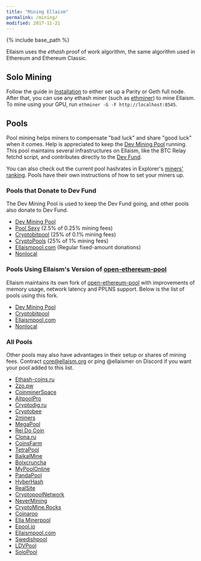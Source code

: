 ```yaml
---
title: "Mining Ellaism"
permalink: /mining/
modified: 2017-11-21
---
```


{% include base_path %}

Ellaism uses the *ethash* proof of work algorithm, the same algorithm used in
Ethereum and Ethereum Classic.

## Solo Mining

Follow the guide in [Installation](/install/) to either set up a Parity or Geth
full node. After that, you can use any ethash miner (such as
[ethminer](https://github.com/ethereum-mining/ethminer)) to mine Ellaism. To
mine using your GPU, run `ethminer -G -F http://localhost:8545`.

## Pools

Pool mining helps miners to compensate "bad luck" and share "good luck" when it comes. Help is appreciated to keep the [Dev Mining Pool](https://pool.ellaism.org) running. This pool maintains several infrastructures on Ellaism, like the BTC Relay fetchd script, and contributes directly to the [Dev Fund](https://ellaism.org/donations/).

You can also check out the current pool hashrates in Explorer's [miners' ranking](https://explorer.ellaism.org/miners). Pools have their own instructions of how to set your miners up.

### Pools that Donate to Dev Fund

The Dev Mining Pool is used to keep the Dev Fund going, and other pools also
donate to Dev Fund.

* [Dev Mining Pool](https://pool.ellaism.org)
* [Pool Sexy](http://ella.pool.sexy) (2.5% of 0.25% mining fees)
* [Cryptobitpool](http://ella.cryptobitpool.eu) (25% of 0.1% mining fees)
* [CryptoPools](http://ella.cryptopools.info) (25% of 1% mining fees)
* [Ellaismpool.com](http://ellaismpool.com) (Regular fixed-amount donations)
* [Nonlocal](https://pool.nonlocal.ca)

### Pools Using Ellaism's Version of [open-ethereum-pool](https://github.com/ellaism/open-ethereum-pool)

Ellaism maintains its own fork of [open-ethereum-pool](https://github.com/ellaism/open-ethereum-pool) with improvements of memory usage, network latency and PPLNS support. Below is the list of pools using this fork.

* [Dev Mining Pool](https://pool.ellaism.org/)
* [Cryptobitpool](http://ella.cryptobitpool.eu/)
* [Ellaismpool.com](http://ellaismpool.com)
* [Nonlocal](https://pool.nonlocal.ca)

### All Pools

Other pools may also have advantages in their setup or shares of mining fees. Contract [core@ellaism.org](mailto:core@ellaism.org) or ping @ellaismer on Discord if you want your pool added to this list.

* [Ethash-coins.ru](http://ella.ethash-coins.ru)
* [2zo.pw](http://ellaism.2zo.pw)
* [CoinminerSpace](http://ella.coinminer.space)
* [AltpoolPro](http://ella.altpool.pro)
* [Cryptodig.ru](http://ella-solo.cryptodig.ru)
* [Cryptobee](http://cryptobee.de)
* [2miners](https://2miners.com)
* [MegaPool](http://megapool.io/ella)
* [Rei Do Coin](https://ella.reidocoin.com.br/)
* [Clona.ru](http://clona.ru)
* [CoinsFarm](https://coins.farm/pools/ella)
* [TetraPool](https://ellaism.tetrapool.com/)
* [BaikalMine](http://ell.baikalmine.com)
* [Bolxcruncha](http://ella.bloxcruncha.io)
* [MyPoolOnline](https://ella.mypool.online)
* [PandaPool](https://pandapool.io/info/howtostart/ethash/19)
* [HyberHash](https://ella.hyperhash.net/)
* [RealSite](https://mine-ella.real-site.com/)
* [CryptopoolNetwork](http://ella.cryptopool.network/)
* [NeverMining](http://ella.nevermining.org)
* [CryptoMine.Rocks](https://ella.cryptomine.rocks)
* [Coinaroo](http://ella.coinaroo.net)
* [Ella Minerpool](http://ella.minerpool.net)
* [Epool.io](http://ella.epool.io)
* [Ellaismpool.com](http://ellaismpool.com)
* [Swedishpool](http://swedishpool.se/)
* [LDVPool](http://ella.ldvpool.com)
* [SoloPool](https://ella.solopool.org/)
